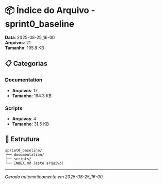# 📦 Índice do Arquivo - sprint0_baseline

**Data**: 2025-08-25_16-00  
**Arquivos**: 21  
**Tamanho**: 195.8 KB

## 📋 Categorias

### Documentation
- **Arquivos**: 17
- **Tamanho**: 164.3 KB

### Scripts
- **Arquivos**: 4
- **Tamanho**: 31.5 KB

## 📁 Estrutura
```
sprint0_baseline/
├── documentation/
├── scripts/
└── INDEX.md (este arquivo)
```

---
*Gerado automaticamente em 2025-08-25_16-00*
